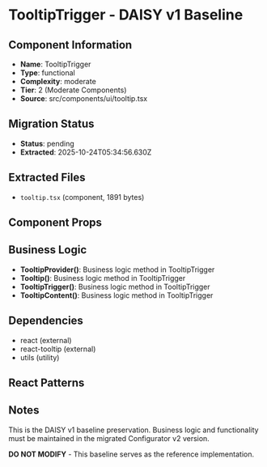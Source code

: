 # TooltipTrigger - DAISY v1 Baseline

## Component Information

- **Name**: TooltipTrigger
- **Type**: functional
- **Complexity**: moderate
- **Tier**: 2 (Moderate Components)
- **Source**: src/components/ui/tooltip.tsx

## Migration Status

- **Status**: pending
- **Extracted**: 2025-10-24T05:34:56.630Z

## Extracted Files

- `tooltip.tsx` (component, 1891 bytes)

## Component Props



## Business Logic

- **TooltipProvider()**: Business logic method in TooltipTrigger
- **Tooltip()**: Business logic method in TooltipTrigger
- **TooltipTrigger()**: Business logic method in TooltipTrigger
- **TooltipContent()**: Business logic method in TooltipTrigger

## Dependencies

- react (external)
- react-tooltip (external)
- utils (utility)

## React Patterns



## Notes

This is the DAISY v1 baseline preservation. Business logic and functionality
must be maintained in the migrated Configurator v2 version.

**DO NOT MODIFY** - This baseline serves as the reference implementation.

